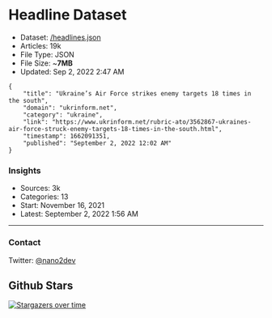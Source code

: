 # Headline Dataset

- Dataset: [/headlines.json](https://raw.githubusercontent.com/fwd/news/master/headlines.json) 
- Articles: 19k
- File Type: JSON
- File Size: ~**7MB**
- Updated: Sep 2, 2022 2:47 AM

```
{
    "title": "Ukraine’s Air Force strikes enemy targets 18 times in the south",
    "domain": "ukrinform.net",
    "category": "ukraine",
    "link": "https://www.ukrinform.net/rubric-ato/3562867-ukraines-air-force-struck-enemy-targets-18-times-in-the-south.html",
    "timestamp": 1662091351,
    "published": "September 2, 2022 12:02 AM"
}
```

### Insights

- Sources: 3k
- Categories: 13
- Start: November 16, 2021
- Latest: September 2, 2022 1:56 AM

---

### Contact 

Twitter: [@nano2dev](https://twitter.com/nano2dev)

## Github Stars

[![Stargazers over time](https://starchart.cc/fwd/news.svg)](https://starchart.cc/fwd/news)
